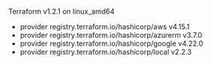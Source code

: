 Terraform v1.2.1
on linux_amd64
+ provider registry.terraform.io/hashicorp/aws v4.15.1
+ provider registry.terraform.io/hashicorp/azurerm v3.7.0
+ provider registry.terraform.io/hashicorp/google v4.22.0
+ provider registry.terraform.io/hashicorp/local v2.2.3
